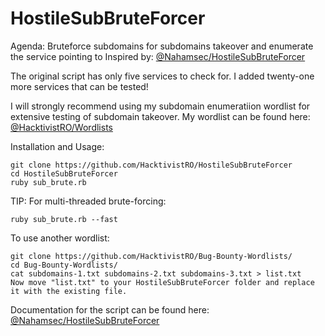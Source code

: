 # HostileSubBruteForcer
Agenda: Bruteforce subdomains for subdomains takeover and enumerate the service pointing to
Inspired by: [@Nahamsec/HostileSubBruteForcer](https://github.com/nahamsec/HostileSubBruteforcer)

The original script has only five services to check for. I added twenty-one more services that can be tested!

I will strongly recommend using my subdomain enumeratiion wordlist for extensive testing of subdomain takeover. My wordlist can be found here: [@HacktivistRO/Wordlists](https://github.com/HacktivistRO/Bug-Bounty-Wordlists)

Installation and Usage:
    
    git clone https://github.com/HacktivistRO/HostileSubBruteForcer
    cd HostileSubBruteForcer
    ruby sub_brute.rb
    
TIP: For multi-threaded brute-forcing:
    
    ruby sub_brute.rb --fast 

To use another wordlist:
    
    git clone https://github.com/HacktivistRO/Bug-Bounty-Wordlists/
    cd Bug-Bounty-Wordlists/
    cat subdomains-1.txt subdomains-2.txt subdomains-3.txt > list.txt
    Now move "list.txt" to your HostileSubBruteForcer folder and replace it with the existing file.
    
Documentation for the script can be found here: [@Nahamsec/HostileSubBruteForcer](https://github.com/nahamsec/HostileSubBruteforcer)
